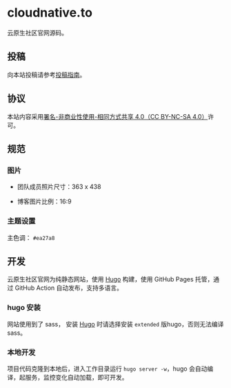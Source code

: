 # cloudnative.to

云原生社区官网源码。

## 投稿

向本站投稿请参考[投稿指南](https://cloudnative.to/contribute/)。

## 协议

本站内容采用[署名-非商业性使用-相同方式共享 4.0（CC BY-NC-SA 4.0）](https://creativecommons.org/licenses/by-nc-sa/4.0/deed.zh)许可。

## 规范

### 图片

- 团队成员照片尺寸：363 x 438

- 博客图片比例：16:9

### 主题设置

主色调： `#ea27a8`

## 开发

云原生社区官网为纯静态网站，使用 [Hugo](https://gohugo.io/) 构建，使用 GitHub Pages 托管，通过 GitHub Action 自动发布，支持多语言。

### hugo 安装

网站使用到了 sass， 安装 [Hugo](https://gohugo.io/getting-started/installing/) 时请选择安装 `extended` 版hugo，否则无法编译sass。

### 本地开发

项目代码克隆到本地后，进入工作目录运行 `hugo server -w`，hugo 会自动编译，起服务，监控变化自动加载，即可开发。

